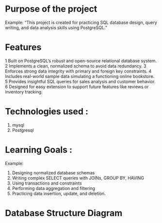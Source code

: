  # Purpose of the project
 Example:
“This project is created for practicing SQL database design, query writing, and data analysis skills using PostgreSQL.”
# Features
 1 Built on PostgreSQL’s robust and open-source relational database system.
 2 Implements a clean, normalized schema to avoid data redundancy.
 3 Enforces strong data integrity with primary and foreign key constraints.
 4 Includes real-world sample data simulating a functioning online bookstore.
 5 Provides insightful SQL queries for sales analysis and customer behavior.
 6 Designed for easy extension to support future features like reviews or inventory tracking.
# Technologies used :
  1. mysql
  2. Postgresql
# Learning Goals :
 Example:
  1. Designing normalized database schemas
  2. Writing complex SELECT queries with JOINs, GROUP BY, HAVING
  3. Using transactions and constraints
  4. Performing data aggregation and filtering
  5. Practicing data insertion, update, and deletion.
# Database Structure Diagram




